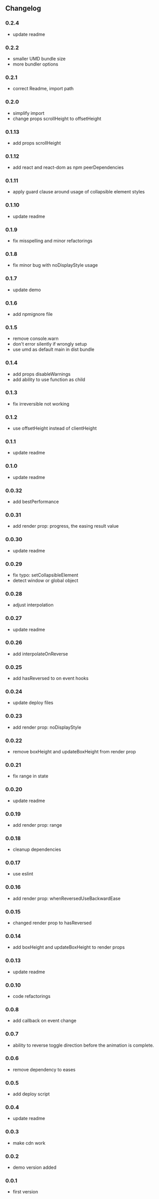 ## Changelog

### 0.2.4

- update readme

### 0.2.2

- smaller UMD bundle size
- more bundler options

### 0.2.1

- correct Readme, import path

### 0.2.0

- simplify import
- change props scrollHeight to offsetHeight

### 0.1.13

- add props scrollHeight

### 0.1.12

- add react and react-dom as npm peerDependencies

### 0.1.11

- apply guard clause around usage of collapsible element styles

### 0.1.10

- update readme

### 0.1.9

- fix misspelling and minor refactorings

### 0.1.8

- fix minor bug with noDisplayStyle usage

### 0.1.7

- update demo

### 0.1.6

- add npmignore file

### 0.1.5

- remove console.warn
- don't error silently if wrongly setup
- use umd as default main in dist bundle

### 0.1.4

- add props disableWarnings
- add ability to use function as child

### 0.1.3

- fix irreversible not working

### 0.1.2

- use offsetHeight instead of clientHeight

### 0.1.1

- update readme

### 0.1.0

- update readme

### 0.0.32

- add bestPerformance

### 0.0.31

- add render prop: progress, the easing result value

### 0.0.30

- update readme

### 0.0.29

- fix typo: setCollapsibleElement
- detect window or global object

### 0.0.28

- adjust interpolation

### 0.0.27

- update readme

### 0.0.26

- add interpolateOnReverse

### 0.0.25

- add hasReversed to on event hooks

### 0.0.24

- update deploy files

### 0.0.23

- add render prop: noDisplayStyle

### 0.0.22

- remove boxHeight and updateBoxHeight from render prop

### 0.0.21

- fix range in state

### 0.0.20

- update readme

### 0.0.19

- add render prop: range

### 0.0.18

- cleanup dependencies

### 0.0.17

- use eslint

### 0.0.16

- add render prop: whenReversedUseBackwardEase

### 0.0.15

- changed render prop to hasReversed

### 0.0.14

- add boxHeight and updateBoxHeight to render props

### 0.0.13

- update readme

### 0.0.10

- code refactorings

### 0.0.8

- add callback on event change

### 0.0.7

- ability to reverse toggle direction before the animation is complete.

### 0.0.6

- remove dependency to eases

### 0.0.5

- add deploy script

### 0.0.4

- update readme

### 0.0.3

- make cdn work

### 0.0.2

- demo version added

### 0.0.1

- first version
